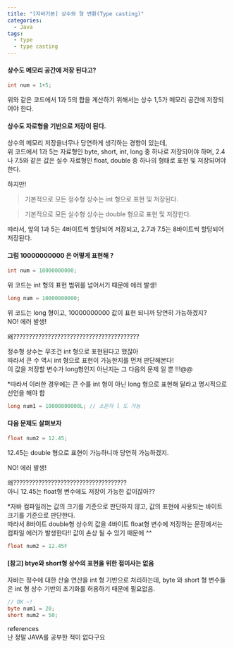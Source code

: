 ```yaml
---
title: "[자바기본] 상수와 형 변환(Type casting)"
categories:
  - Java
tags:
  - type
  - type casting
---  
```



#### 상수도 메모리 공간에 저장 된다고?

~~~ java
int num = 1+5;
~~~
위와 같은 코드에서 1과 5의 합을 계산하기 위해서는 상수 1,5가 메모리 공간에 저장되어야 한다.  

#### 상수도 자로형을 기반으로 저장이 된다.  

상수의 메모리 저장을너무나 당연하게 생각하는 경향이 있는데,  
위 코드에서 1과 5는 자료형인 byte, short, int, long 중 하나로 저장되어야 하며,
2.4나 7.5와 같은 값은 실수 자료형인 float, double 중 하나의 형태로 표현 및 저장되어야 한다.  

하지만!
> 기본적으로 모든 정수형 상수는 int 형으로 표현 및 저장된다.  

> 기본적으로 모든 실수형 상수는 double 형으로 표현 및 저장한다.  

따라서, 앞의 1과 5는 4바이트씩 할당되어 저장되고, 2.7과 7.5는 8바이트씩 할당되어 저장된다.  


#### 그럼 10000000000 은 어떻게 표현해 ?

~~~ java
int num = 10000000000;
~~~

위 코드는 int 형의 표현 범위를 넘어서기 때문에 에러 발생!

~~~ java
long num = 10000000000;
~~~

위 코드는 long 형이고, 10000000000 값이 표현 되니까 당연히 가능하겠지?  
NO! 에러 발생!

왜????????????????????????????????????????  

정수형 상수는 무조건 int 형으로 표현된다고 했잖아  
따라서 큰 수 역시 int 형으로 표현이 가능한지를 먼저 판단해본다!  
이 값을 저장할 변수가 long형인지 아닌지는 그 다음의 문제 일 뿐 !!!@@  

*따라서 이러한 경우에는 큰 수를 int 형이 아닌 long 형으로 표현해 달라고 명시적으로 선언을 해야 함  

~~~ java
long num1 = 10000000000L; // 소문자 l 도 가능 
~~~


#### 다음 문제도 살펴보자 

~~~ java
float num2 = 12.45;
~~~

12.45는 double 형으로 표현이 가능하니까 당연히 가능하겠지.  

NO! 에러 발생!  

왜????????????????????????????????????  
아니 12.45는 float형 변수에도 저장이 가능한 값이잖아??  

*자바 컴파일러는 값의 크기를 기준으로 판단하지 않고, 값의 표현에 사용되는 바이트 크기를 기준으로 판단한다.  
따라서 8바이트 double형 상수의 값을 4바이트 float형 변수에 저장하는 문장에서는 컴파일 에러가 발생한다!! 값이 손상 될 수 있기 때문에 *^^*  

~~~ java
float num2 = 12.45F
~~~

#### [참고] btye와 short형 상수의 표현을 위한 접미사는 없음  

자바는 정수에 대한 산술 연산을 int 형 기반으로 처리하는데,
byte 와 short 형 변수들은 int 형 상수 기반의 초기화를 허용하기 때문에 필요없음.  

~~~ java
// OK ~! 
byte num1 = 20;
short num2 = 50;
~~~


references  
난 정말 JAVA를 공부한 적이 없다구요